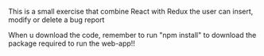 This is a small exercise that combine React with Redux
the user can insert, modify or delete a bug report

When u download the code, remember to run "npm install" to download the package required to run the web-app!!
